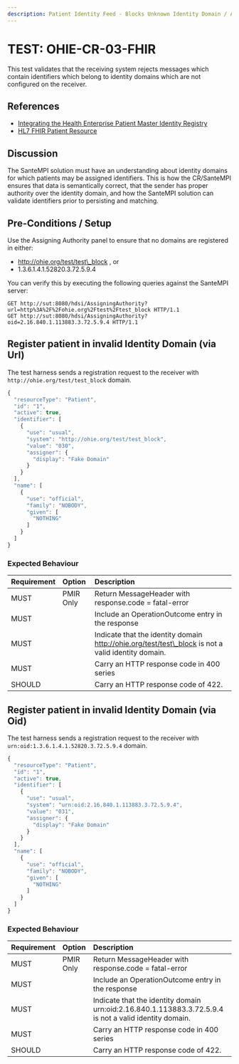 ```yaml
---
description: Patient Identity Feed - Blocks Unknown Identity Domain / Authority
---
```


# TEST: OHIE-CR-03-FHIR

This test validates that the receiving system rejects messages which contain identifiers which belong to identity domains which are not configured on the receiver.

## References

* [Integrating the Health Enterprise Patient Master Identity Registry](https://www.ihe.net/uploadedFiles/Documents/ITI/IHE_ITI_Suppl_PMIR.pdf)
* [HL7 FHIR Patient Resource](http://hl7.org/fhir/patient.html)

## Discussion

The SanteMPI solution must have an understanding about identity domains for which patients may be assigned identifiers. This is how the CR/SanteMPI ensures that data is semantically correct, that the sender has proper authority over the identity domain, and how the SanteMPI solution can validate identifiers prior to persisting and matching.

## Pre-Conditions / Setup

Use the Assigning Authority panel to ensure that no domains are registered in either:

* http://ohie.org/test/test\_block , or
* 1.3.6.1.4.1.52820.3.72.5.9.4

You can verify this by executing the following queries against the SanteMPI server:

```http
GET http://sut:8080/hdsi/AssigningAuthority?url=http%3A%2F%2Fohie.org%2Ftest%2Ftest_block HTTP/1.1
GET http://sut:8080/hdsi/AssigningAuthority?oid=2.16.840.1.113883.3.72.5.9.4 HTTP/1.1
```

## Register patient in invalid Identity Domain \(via Url\)

The test harness sends a registration request to the receiver with `http://ohie.org/test/test_block` domain.

```javascript
{
  "resourceType": "Patient",
  "id": "1",
  "active": true,
  "identifier": [
    {
      "use": "usual",
      "system": "http://ohie.org/test/test_block",
      "value": "030",
      "assigner": {
        "display": "Fake Domain"
      }
    }
  ],
  "name": [
    {
      "use": "official",
      "family": "NOBODY",
      "given": [
        "NOTHING"
      ]
    }
  ]
}
```

### Expected Behaviour

| Requirement | Option | Description |
| :--- | :--- | :--- |
| MUST | PMIR Only | Return MessageHeader with response.code = fatal-error |
| MUST |  | Include an OperationOutcome entry in the response |
| MUST |  | Indicate that the identity domain http://ohie.org/test/test\_block is not a valid identity domain. |
| MUST |  | Carry an HTTP response code in 400 series |
| SHOULD |  | Carry an HTTP response code of 422. |

## Register patient in invalid Identity Domain \(via Oid\)

The test harness sends a registration request to the receiver with `urn:oid:1.3.6.1.4.1.52820.3.72.5.9.4` domain.

```javascript
{
  "resourceType": "Patient",
  "id": "1",
  "active": true,
  "identifier": [
    {
      "use": "usual",
      "system": "urn:oid:2.16.840.1.113883.3.72.5.9.4",
      "value": "031",
      "assigner": {
        "display": "Fake Domain"
      }
    }
  ],
  "name": [
    {
      "use": "official",
      "family": "NOBODY",
      "given": [
        "NOTHING"
      ]
    }
  ]
}
```

### Expected Behaviour

| Requirement | Option | Description |
| :--- | :--- | :--- |
| MUST | PMIR Only | Return MessageHeader with response.code = fatal-error |
| MUST |  | Include an OperationOutcome entry in the response |
| MUST |  | Indicate that the identity domain urn:oid:2.16.840.1.113883.3.72.5.9.4 is not a valid identity domain. |
| MUST |  | Carry an HTTP response code in 400 series |
| SHOULD |  | Carry an HTTP response code of 422. |

